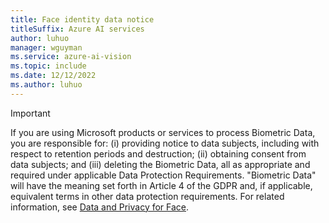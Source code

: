 ```yaml
---
title: Face identity data notice
titleSuffix: Azure AI services
author: luhuo
manager: wguyman
ms.service: azure-ai-vision
ms.topic: include 
ms.date: 12/12/2022
ms.author: luhuo
---
```


> [!IMPORTANT]
> If you are using Microsoft products or services to process Biometric Data, you are responsible for: (i) providing notice to data subjects, including with respect to retention periods and destruction; (ii) obtaining consent from data subjects; and (iii) deleting the Biometric Data, all as appropriate and required under applicable Data Protection Requirements. "Biometric Data" will have the meaning set forth in Article 4 of the GDPR and, if applicable, equivalent terms in other data protection requirements. For related information, see [Data and Privacy for Face](/legal/cognitive-services/face/data-privacy-security?context=/azure/ai-services/computer-vision).
